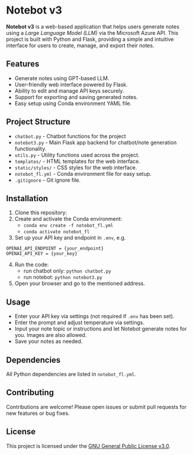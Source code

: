 # Notebot v3

**Notebot v3** is a web-based application that helps users generate notes using a *Large Language Model (LLM)* via the Microsoft Azure API. This project is built with Python and Flask, providing a simple and intuitive interface for users to create, manage, and export their notes.

## Features

*   Generate notes using GPT-based LLM.
*   User-friendly web interface powered by Flask.
*   Ability to edit and manage API keys securely.
*   Support for exporting and saving generated notes.
*   Easy setup using Conda environment YAML file.

## Project Structure

*   `chatbot.py` - Chatbot functions for the project
*   `notebot3.py` - Main Flask app backend for chatbot/note generation functionality.
*   `utils.py` - Utility functions used across the project.
*   `templates/` - HTML templates for the web interface.
*   `static/styles/` - CSS styles for the web interface.
*   `notebot_fl.yml` - Conda environment file for easy setup.
*   `.gitignore` - Git ignore file.

Installation
------------

1.  Clone this repository:
2.  Create and activate the Conda environment:
    *   `conda env create -f notebot_fl.yml`
    *   `conda activate notebot_fl`
3.  Set up your API key and endpoint in `.env`, e.g.

```
OPENAI_API_ENDPOINT = {your_endpoint}
OPENAI_API_KEY = {your_key}
```

4.  Run the code:
    *   run chatbot only:
        `python chatbot.py`
    *   run notebot:
        `python notebot3.py`
5.  Open your browser and go to the mentioned address.

## Usage

*   Enter your API key via settings (not required if `.env` has been set).
*   Enter the prompt and adjust temperature via settings.
*   Input your note topic or instructions and let Notebot generate notes for you.  Images are also allowed.
*   Save your notes as needed.

## Dependencies

All Python dependencies are listed in `notebot_fl.yml`.

## Contributing

Contributions are welcome! Please open issues or submit pull requests for new features or bug fixes.

## License

This project is licensed under the [GNU General Public License v3.0](https://www.gnu.org/licenses/gpl-3.0.en.html).